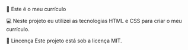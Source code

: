 🚀 Este é o meu currículo

 💻 Neste projeto eu utilizei as tecnologias HTML e CSS para criar o meu currículo.

 📝 Lincença
 Este projeto está sob a licença MIT.

